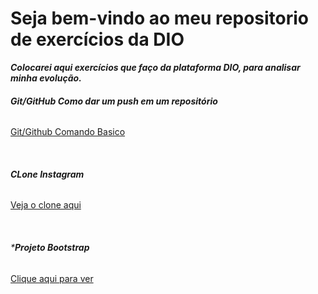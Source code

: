 # Seja bem-vindo ao meu repositorio de exercícios da DIO 

***Colocarei aqui exercícios que faço da plataforma DIO, para analisar minha evolução.***

###### ***Git/GitHub Como dar um push em um repositório***

[Git/Github Comando Basico](GitGithub/text.md)

<br>

###### ***CLone Instagram***

[Veja o clone aqui](https://luanthierry.github.io/Tela_Instagram/)

<br>

###### ***Projeto Bootstrap**
[Clique aqui para ver](https://luanthierry.github.io/Projeto-Bootstrap_DevF4ncy/)
